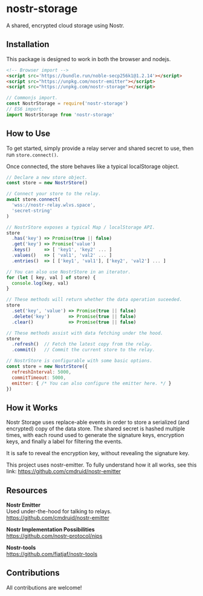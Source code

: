 # nostr-storage
A shared, encrypted cloud storage using Nostr.

## Installation
This package is designed to work in both the browser and nodejs.

```html
<!-- Browser import -->
<script src='https://bundle.run/noble-secp256k1@1.2.14'></script>
<script src="https://unpkg.com/nostr-emitter"></script>
<script src="https://unpkg.com/nostr-storage"></script>
```

```js
// Commonjs import.
const NostrStorage = require('nostr-storage')
// ES6 import.
import NostrStorage from 'nostr-storage'
```

## How to Use
To get started, simply provide a relay server and shared secret to use, then run `store.connect()`.

Once connected, the store behaves like a typical localStorage object.
```js
// Declare a new store object.
const store = new NostrStore()

// Connect your store to the relay.
await store.connect(
  'wss://nostr-relay.wlvs.space',
  'secret-string'
)

// NostrStore exposes a typical Map / localStorage API.
store
  .has('key') => Promise(true || false)
  .get('key') => Promise('value')
  .keys()     => [ 'key1', 'key2' ... ]
  .values()   => [ 'val1', 'val2' ... ]
  .entries()  => [ ['key1', 'val1'], ['key2', 'val2'] ... ]

// You can also use NostrStore in an iterator.
for (let [ key, val ] of store) {
  console.log(key, val)
}

// These methods will return whether the data operation suceeded.
store
  .set('key', 'value') => Promise(true || false)
  .delete('key')       => Promise(true || false)
  .clear()             => Promise(true || false)

// These methods assist with data fetching under the hood.
store
  .refresh()  // Fetch the latest copy from the relay.
  .commit()   // Commit the current store to the relay.

// NostrStore is configurable with some basic options.
const store = new NostrStore({
  refreshInterval: 5000,
  commitTimeout: 5000,
  emitter: { /* You can also configure the emitter here. */ }
})
```

## How it Works
Nostr Storage uses replace-able events in order to store a serialized (and encrypted) copy of the data store. The shared secret is hashed multiple times, with each round used to generate the signature keys, encryption keys, and finally a label for filtering the events.

It is safe to reveal the encryption key, without revealing the signature key.

This project uses nostr-emitter. To fully understand how it all works, see this link: https://github.com/cmdruid/nostr-emitter


## Resources

**Nostr Emitter**  
Used under-the-hood for talking to relays.  
https://github.com/cmdruid/nostr-emitter

**Nostr Implementation Possibilities**  
https://github.com/nostr-protocol/nips

**Nostr-tools**  
https://github.com/fiatjaf/nostr-tools

## Contributions
All contributions are welcome!

